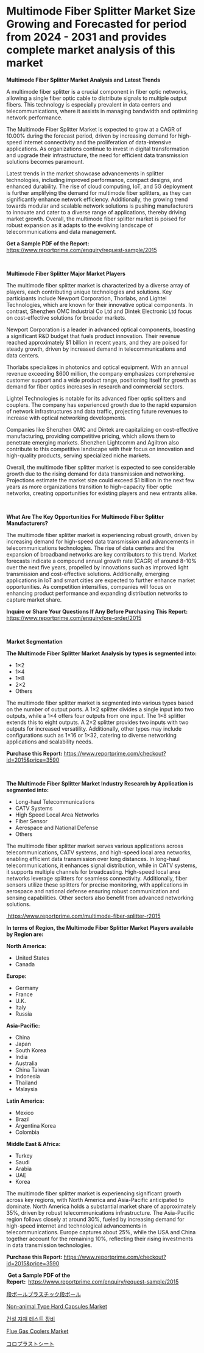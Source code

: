<p><h1>Multimode Fiber Splitter Market Size Growing and Forecasted for period from 2024 - 2031 and provides complete market analysis of this market</h1></p><p><strong>Multimode Fiber Splitter Market Analysis and Latest Trends</strong></p>
<p><p>A multimode fiber splitter is a crucial component in fiber optic networks, allowing a single fiber optic cable to distribute signals to multiple output fibers. This technology is especially prevalent in data centers and telecommunications, where it assists in managing bandwidth and optimizing network performance. </p><p>The Multimode Fiber Splitter Market is expected to grow at a CAGR of 10.00% during the forecast period, driven by increasing demand for high-speed internet connectivity and the proliferation of data-intensive applications. As organizations continue to invest in digital transformation and upgrade their infrastructure, the need for efficient data transmission solutions becomes paramount.</p><p>Latest trends in the market showcase advancements in splitter technologies, including improved performance, compact designs, and enhanced durability. The rise of cloud computing, IoT, and 5G deployment is further amplifying the demand for multimode fiber splitters, as they can significantly enhance network efficiency. Additionally, the growing trend towards modular and scalable network solutions is pushing manufacturers to innovate and cater to a diverse range of applications, thereby driving market growth. Overall, the multimode fiber splitter market is poised for robust expansion as it adapts to the evolving landscape of telecommunications and data management.</p></p>
<p><strong>Get a Sample PDF of the Report:&nbsp;</strong> <a href="https://www.reportprime.com/enquiry/request-sample/2015">https://www.reportprime.com/enquiry/request-sample/2015</a></p>
<p>&nbsp;</p>
<p><strong>Multimode Fiber Splitter Major Market Players</strong></p>
<p><p>The multimode fiber splitter market is characterized by a diverse array of players, each contributing unique technologies and solutions. Key participants include Newport Corporation, Thorlabs, and Lightel Technologies, which are known for their innovative optical components. In contrast, Shenzhen OMC Industrial Co Ltd and Dintek Electronic Ltd focus on cost-effective solutions for broader markets.</p><p>Newport Corporation is a leader in advanced optical components, boasting a significant R&D budget that fuels product innovation. Their revenue reached approximately $1 billion in recent years, and they are poised for steady growth, driven by increased demand in telecommunications and data centers.</p><p>Thorlabs specializes in photonics and optical equipment. With an annual revenue exceeding $600 million, the company emphasizes comprehensive customer support and a wide product range, positioning itself for growth as demand for fiber optics increases in research and commercial sectors.</p><p>Lightel Technologies is notable for its advanced fiber optic splitters and couplers. The company has experienced growth due to the rapid expansion of network infrastructures and data traffic, projecting future revenues to increase with optical networking developments.</p><p>Companies like Shenzhen OMC and Dintek are capitalizing on cost-effective manufacturing, providing competitive pricing, which allows them to penetrate emerging markets. Shenzhen Lightcomm and Agiltron also contribute to this competitive landscape with their focus on innovation and high-quality products, serving specialized niche markets.</p><p>Overall, the multimode fiber splitter market is expected to see considerable growth due to the rising demand for data transmission and networking. Projections estimate the market size could exceed $1 billion in the next few years as more organizations transition to high-capacity fiber optic networks, creating opportunities for existing players and new entrants alike.</p></p>
<p>&nbsp;</p>
<p><strong>What Are The Key Opportunities For Multimode Fiber Splitter Manufacturers?</strong></p>
<p><p>The multimode fiber splitter market is experiencing robust growth, driven by increasing demand for high-speed data transmission and advancements in telecommunications technologies. The rise of data centers and the expansion of broadband networks are key contributors to this trend. Market forecasts indicate a compound annual growth rate (CAGR) of around 8-10% over the next five years, propelled by innovations such as improved light transmission and cost-effective solutions. Additionally, emerging applications in IoT and smart cities are expected to further enhance market opportunities. As competition intensifies, companies will focus on enhancing product performance and expanding distribution networks to capture market share.</p></p>
<p><strong>Inquire or Share Your Questions If Any Before Purchasing This Report:</strong> <a href="https://www.reportprime.com/enquiry/pre-order/2015">https://www.reportprime.com/enquiry/pre-order/2015</a></p>
<p>&nbsp;</p>
<p><strong>Market Segmentation</strong></p>
<p><strong>The Multimode Fiber Splitter Market Analysis by types is segmented into:</strong></p>
<p><ul><li>1×2</li><li>1×4</li><li>1×8</li><li>2×2</li><li>Others</li></ul></p>
<p><p>The multimode fiber splitter market is segmented into various types based on the number of output ports. A 1×2 splitter divides a single input into two outputs, while a 1×4 offers four outputs from one input. The 1×8 splitter extends this to eight outputs. A 2×2 splitter provides two inputs with two outputs for increased versatility. Additionally, other types may include configurations such as 1×16 or 1×32, catering to diverse networking applications and scalability needs.</p></p>
<p><strong>Purchase this Report:&nbsp;</strong><a href="https://www.reportprime.com/checkout?id=2015&price=3590">https://www.reportprime.com/checkout?id=2015&price=3590</a></p>
<p>&nbsp;</p>
<p><strong>The Multimode Fiber Splitter Market Industry Research by Application is segmented into:</strong></p>
<p><ul><li>Long-haul Telecommunications</li><li>CATV Systems</li><li>High Speed Local Area Networks</li><li>Fiber Sensor</li><li>Aerospace and National Defense</li><li>Others</li></ul></p>
<p><p>The multimode fiber splitter market serves various applications across telecommunications, CATV systems, and high-speed local area networks, enabling efficient data transmission over long distances. In long-haul telecommunications, it enhances signal distribution, while in CATV systems, it supports multiple channels for broadcasting. High-speed local area networks leverage splitters for seamless connectivity. Additionally, fiber sensors utilize these splitters for precise monitoring, with applications in aerospace and national defense ensuring robust communication and sensing capabilities. Other sectors also benefit from advanced networking solutions.</p></p>
<p><a href="https://www.reportprime.com/multimode-fiber-splitter-r2015">&nbsp;https://www.reportprime.com/multimode-fiber-splitter-r2015</a></p>
<p><strong>In terms of Region, the Multimode Fiber Splitter Market Players available by Region are:</strong></p>
<p>
    <p> <strong> North America: </strong>
        <ul>
            <li>United States</li>
            <li>Canada</li>
        </ul>
        </p> 
    <p> <strong> Europe: </strong>
        <ul>
            <li>Germany</li>
            <li>France</li>
            <li>U.K.</li>
            <li>Italy</li>
            <li>Russia</li>
        </ul>
        </p> 
    <p> <strong> Asia-Pacific: </strong>
        <ul>
            <li>China</li>
            <li>Japan</li>
            <li>South Korea</li>
            <li>India</li>
            <li>Australia</li>
            <li>China Taiwan</li>
            <li>Indonesia</li>
            <li>Thailand</li>
            <li>Malaysia</li>
        </ul>
        </p> 
    <p> <strong> Latin America: </strong>
        <ul>
            <li>Mexico</li>
            <li>Brazil</li>
            <li>Argentina Korea</li>
            <li>Colombia</li>
        </ul>
        </p> 
    <p> <strong> Middle East & Africa: </strong>
        <ul>
            <li>Turkey</li>
            <li>Saudi</li>
            <li>Arabia</li>
            <li>UAE</li>
            <li>Korea</li>
        </ul>
    </p>
    </p>
<p><p>The multimode fiber splitter market is experiencing significant growth across key regions, with North America and Asia-Pacific anticipated to dominate. North America holds a substantial market share of approximately 35%, driven by robust telecommunications infrastructure. The Asia-Pacific region follows closely at around 30%, fueled by increasing demand for high-speed internet and technological advancements in telecommunications. Europe captures about 25%, while the USA and China together account for the remaining 10%, reflecting their rising investments in data transmission technologies.</p></p>
<p><strong>Purchase this Report: </strong><a href="https://www.reportprime.com/checkout?id=2015&price=3590">https://www.reportprime.com/checkout?id=2015&price=3590</a></p>
<p>&nbsp;<strong>Get a Sample PDF of the Report:&nbsp;&nbsp;</strong><a href="https://www.reportprime.com/enquiry/request-sample/2015">https://www.reportprime.com/enquiry/request-sample/2015</a></p>
<p><strong></strong></p>
<p><p><a href="https://medium.com/@raap8632/%E6%88%A6%E7%95%A5%E7%9A%84%E5%B8%82%E5%A0%B4%E6%B4%9E%E5%AF%9F-%E3%82%B0%E3%83%AD%E3%83%BC%E3%83%90%E3%83%AB%E6%AE%B5%E3%83%9C%E3%83%BC%E3%83%AB%E3%83%97%E3%83%A9%E3%82%B9%E3%83%81%E3%83%83%E3%82%AF%E3%82%AB%E3%83%BC%E3%83%89%E5%B8%82%E5%A0%B4%E3%81%AE%E5%8B%95%E5%90%91-2024%E5%B9%B4-2031%E5%B9%B4-745cc2a8581b">段ボールプラスチック段ボール</a></p><p><a href="https://issuu.com/reportprime-2/docs/non-animal-type-hard-capsules-marke_8198a29e46f948">Non-animal Type Hard Capsules Market</a></p><p><a href="https://medium.com/@conradkirrlin76575/%EA%B1%B4%EC%84%A4-%EC%9E%90%EC%9E%AC-%EC%8B%9C%ED%97%98-%EC%9E%A5%EB%B9%84%EC%97%90-%EC%99%9C-%ED%88%AC%EC%9E%90%ED%95%B4%EC%95%BC-%ED%95%A0%EA%B9%8C%EC%9A%94-%EC%8B%9C%EC%9E%A5-%EB%8F%99%ED%96%A5-%EC%A3%BC%EC%9A%94-%EC%8B%9C%EC%9E%A5-%EC%A0%9C%ED%92%88-%EB%B0%8F-%EC%A7%80%EC%97%AD-%EC%84%B1%EC%9E%A5-2024-2031-%EC%97%90-%EB%8C%80%ED%95%B4-%EC%95%8C%EC%95%84%EB%B3%B4%EC%84%B8%EC%9A%94-5c171433610c">건설 자재 테스트 장비</a></p><p><a href="https://www.linkedin.com/pulse/pioneering-growth-analyzing-global-flue-gas-coolers-market-wffje?trackingId=eyWt1PL8RNKt3SkxjA2gWA%3D%3D">Flue Gas Coolers Market</a></p><p><a href="https://medium.com/@raap8632/%E3%82%B3%E3%83%AD%E3%83%97%E3%83%A9%E3%82%B9%E3%83%88%E3%82%B7%E3%83%BC%E3%83%88%E3%81%AE%E5%B8%82%E5%A0%B4%E6%A6%82%E6%B3%81-2024%E5%B9%B4%E3%81%8B%E3%82%892031%E5%B9%B4%E3%81%AE%E4%B8%96%E7%95%8C%E5%B8%82%E5%A0%B4%E5%8B%95%E5%90%91%E3%81%A8%E5%B0%86%E6%9D%A5%E3%81%AE%E5%B1%95%E6%9C%9B-42dbac97c43a">コロプラストシート</a></p></p>